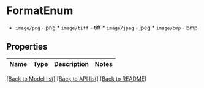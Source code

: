 # FormatEnum

* `image/png` - png * `image/tiff` - tiff * `image/jpeg` - jpeg * `image/bmp` - bmp

## Properties

Name | Type | Description | Notes
------------ | ------------- | ------------- | -------------

[[Back to Model list]](../README.md#documentation-for-models) [[Back to API list]](../README.md#documentation-for-api-endpoints) [[Back to README]](../README.md)
